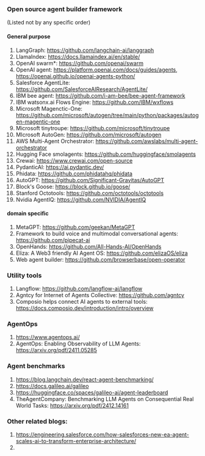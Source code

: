 ### Open source agent builder framework
(Listed not by any specific order)
#### General purpose
1. LangGraph: https://github.com/langchain-ai/langgraph
2. LlamaIndex: https://docs.llamaindex.ai/en/stable/
3. OpenAI swarm*: https://github.com/openai/swarm
4. OpenAI agent: https://platform.openai.com/docs/guides/agents, https://openai.github.io/openai-agents-python/
5. Salesforce AgentLite: https://github.com/SalesforceAIResearch/AgentLite/ 
6. IBM bee agent: https://github.com/i-am-bee/bee-agent-framework 
7. IBM watsonx.ai Flows Engine: https://github.com/IBM/wxflows 
8. Microsoft Magenctic-One: https://github.com/microsoft/autogen/tree/main/python/packages/autogen-magentic-one 
9. Microsoft tinytroupe: https://github.com/microsoft/tinytroupe 
10. MIcrosoft AutoGen: https://github.com/microsoft/autogen 
11. AWS Multi-Agent Orchestrator: https://github.com/awslabs/multi-agent-orchestrator 
12. Hugging Face smolagents: https://github.com/huggingface/smolagents 
13. Crewai: https://www.crewai.com/open-source 
14. PydanticAI: https://ai.pydantic.dev/ 
15. Phidata: https://github.com/phidatahq/phidata 
16. AutoGPT: https://github.com/Significant-Gravitas/AutoGPT
17. Block's Goose: https://block.github.io/goose/
18. Stanford Octotools: https://github.com/octotools/octotools
19. Nvidia AgentIQ: https://github.com/NVIDIA/AgentIQ

#### domain specific
1. MetaGPT: https://github.com/geekan/MetaGPT
2. Framework to build voice and multimodal conversational agents: https://github.com/pipecat-ai
3. OpenHands: https://github.com/All-Hands-AI/OpenHands
4. Eliza: A Web3 friendly AI Agent OS: https://github.com/elizaOS/eliza
5. Web agent builder: https://github.com/browserbase/open-operator

### Utility tools
1. Langflow: https://github.com/langflow-ai/langflow
2. Agntcy for Internet of Agents Collective: https://github.com/agntcy
3. Composio helps connect AI agents to external tools: https://docs.composio.dev/introduction/intro/overview

### AgentOps
1. https://www.agentops.ai/
2. AgentOps: Enabling Observability of LLM Agents: https://arxiv.org/pdf/2411.05285

### Agent benchmarks
1. https://blog.langchain.dev/react-agent-benchmarking/
2. https://docs.galileo.ai/galileo
3. https://huggingface.co/spaces/galileo-ai/agent-leaderboard
4. TheAgentCompany: Benchmarking LLM Agents on Consequential Real World Tasks: https://arxiv.org/pdf/2412.14161

### Other related blogs:
1. https://engineering.salesforce.com/how-salesforces-new-ea-agent-scales-ai-to-transform-enterprise-architecture/
2. 
